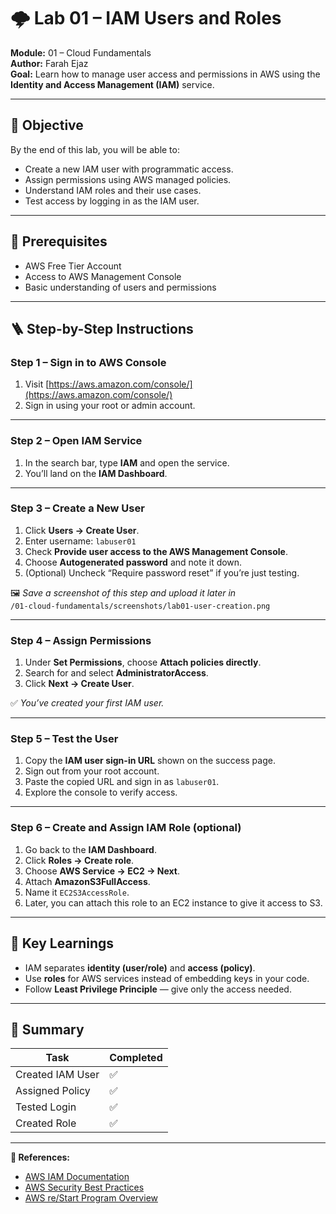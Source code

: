 # 🌩️ Lab 01 – IAM Users and Roles

**Module:** 01 – Cloud Fundamentals  
**Author:** Farah Ejaz  
**Goal:** Learn how to manage user access and permissions in AWS using the **Identity and Access Management (IAM)** service.

---

## 🎯 Objective
By the end of this lab, you will be able to:
- Create a new IAM user with programmatic access.
- Assign permissions using AWS managed policies.
- Understand IAM roles and their use cases.
- Test access by logging in as the IAM user.

---

## 🧩 Prerequisites
- AWS Free Tier Account
- Access to AWS Management Console
- Basic understanding of users and permissions

---

## 🪜 Step-by-Step Instructions

### **Step 1 – Sign in to AWS Console**
1. Visit [https://aws.amazon.com/console/](https://aws.amazon.com/console/)
2. Sign in using your root or admin account.

---

### **Step 2 – Open IAM Service**
1. In the search bar, type **IAM** and open the service.
2. You’ll land on the **IAM Dashboard**.

---

### **Step 3 – Create a New User**
1. Click **Users → Create User**.  
2. Enter username: `labuser01`  
3. Check **Provide user access to the AWS Management Console**.  
4. Choose **Autogenerated password** and note it down.  
5. (Optional) Uncheck “Require password reset” if you’re just testing.

🖼️ *Save a screenshot of this step and upload it later in*  
`/01-cloud-fundamentals/screenshots/lab01-user-creation.png`

---

### **Step 4 – Assign Permissions**
1. Under **Set Permissions**, choose **Attach policies directly**.
2. Search for and select **AdministratorAccess**.
3. Click **Next → Create User**.

✅ *You’ve created your first IAM user.*

---

### **Step 5 – Test the User**
1. Copy the **IAM user sign-in URL** shown on the success page.
2. Sign out from your root account.
3. Paste the copied URL and sign in as `labuser01`.
4. Explore the console to verify access.

---

### **Step 6 – Create and Assign IAM Role (optional)**
1. Go back to the **IAM Dashboard**.
2. Click **Roles → Create role**.
3. Choose **AWS Service → EC2 → Next**.
4. Attach **AmazonS3FullAccess**.
5. Name it `EC2S3AccessRole`.
6. Later, you can attach this role to an EC2 instance to give it access to S3.

---

## 🧠 Key Learnings
- IAM separates **identity (user/role)** and **access (policy)**.  
- Use **roles** for AWS services instead of embedding keys in your code.  
- Follow **Least Privilege Principle** — give only the access needed.

---

## 🧾 Summary
| Task | Completed |
|------|------------|
| Created IAM User | ✅ |
| Assigned Policy | ✅ |
| Tested Login | ✅ |
| Created Role | ✅ |


---

**🔗 References:**
- [AWS IAM Documentation](https://docs.aws.amazon.com/iam/)
- [AWS Security Best Practices](https://docs.aws.amazon.com/IAM/latest/UserGuide/best-practices.html)
- [AWS re/Start Program Overview](https://aws.amazon.com/training/restart/)
